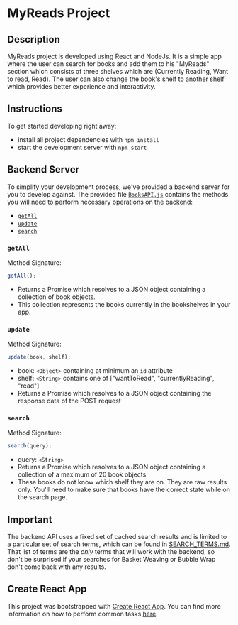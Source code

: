 # MyReads Project

## Description

MyReads project is developed using React and NodeJs. It is a simple app where the user can search for books and add them to his "MyReads" section which consists of three shelves which are (Currently Reading, Want to read, Read). The user can also change the book's shelf to another shelf which provides better experience and interactivity.

## Instructions

To get started developing right away:

-   install all project dependencies with `npm install`
-   start the development server with `npm start`

## Backend Server

To simplify your development process, we've provided a backend server for you to develop against. The provided file [`BooksAPI.js`](src/BooksAPI.js) contains the methods you will need to perform necessary operations on the backend:

-   [`getAll`](#getall)
-   [`update`](#update)
-   [`search`](#search)

### `getAll`

Method Signature:

```js
getAll();
```

-   Returns a Promise which resolves to a JSON object containing a collection of book objects.
-   This collection represents the books currently in the bookshelves in your app.

### `update`

Method Signature:

```js
update(book, shelf);
```

-   book: `<Object>` containing at minimum an `id` attribute
-   shelf: `<String>` contains one of ["wantToRead", "currentlyReading", "read"]
-   Returns a Promise which resolves to a JSON object containing the response data of the POST request

### `search`

Method Signature:

```js
search(query);
```

-   query: `<String>`
-   Returns a Promise which resolves to a JSON object containing a collection of a maximum of 20 book objects.
-   These books do not know which shelf they are on. They are raw results only. You'll need to make sure that books have the correct state while on the search page.

## Important

The backend API uses a fixed set of cached search results and is limited to a particular set of search terms, which can be found in [SEARCH_TERMS.md](SEARCH_TERMS.md). That list of terms are the _only_ terms that will work with the backend, so don't be surprised if your searches for Basket Weaving or Bubble Wrap don't come back with any results.

## Create React App

This project was bootstrapped with [Create React App](https://github.com/facebookincubator/create-react-app). You can find more information on how to perform common tasks [here](https://github.com/facebookincubator/create-react-app/blob/master/packages/react-scripts/template/README.md).
